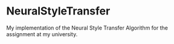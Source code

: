 # NeuralStyleTransfer
My implementation of the Neural Style Transfer Algorithm for the assignment at my university.

